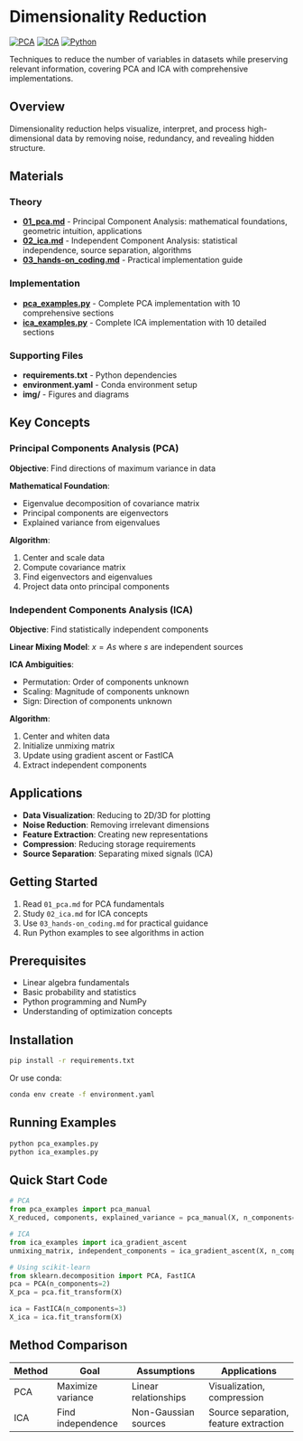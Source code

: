# Dimensionality Reduction

[![PCA](https://img.shields.io/badge/PCA-Principal%20Component%20Analysis-blue.svg)](https://en.wikipedia.org/wiki/Principal_component_analysis)
[![ICA](https://img.shields.io/badge/ICA-Independent%20Component%20Analysis-green.svg)](https://en.wikipedia.org/wiki/Independent_component_analysis)
[![Python](https://img.shields.io/badge/Python-3.7+-yellow.svg)](https://python.org)

Techniques to reduce the number of variables in datasets while preserving relevant information, covering PCA and ICA with comprehensive implementations.

## Overview

Dimensionality reduction helps visualize, interpret, and process high-dimensional data by removing noise, redundancy, and revealing hidden structure.

## Materials

### Theory
- **[01_pca.md](01_pca.md)** - Principal Component Analysis: mathematical foundations, geometric intuition, applications
- **[02_ica.md](02_ica.md)** - Independent Component Analysis: statistical independence, source separation, algorithms
- **[03_hands-on_coding.md](03_hands-on_coding.md)** - Practical implementation guide

### Implementation
- **[pca_examples.py](pca_examples.py)** - Complete PCA implementation with 10 comprehensive sections
- **[ica_examples.py](ica_examples.py)** - Complete ICA implementation with 10 detailed sections

### Supporting Files
- **requirements.txt** - Python dependencies
- **environment.yaml** - Conda environment setup
- **img/** - Figures and diagrams

## Key Concepts

### Principal Components Analysis (PCA)
**Objective**: Find directions of maximum variance in data

**Mathematical Foundation**: 
- Eigenvalue decomposition of covariance matrix
- Principal components are eigenvectors
- Explained variance from eigenvalues

**Algorithm**:
1. Center and scale data
2. Compute covariance matrix
3. Find eigenvectors and eigenvalues
4. Project data onto principal components

### Independent Components Analysis (ICA)
**Objective**: Find statistically independent components

**Linear Mixing Model**: $x = As$ where $s$ are independent sources

**ICA Ambiguities**:
- Permutation: Order of components unknown
- Scaling: Magnitude of components unknown
- Sign: Direction of components unknown

**Algorithm**:
1. Center and whiten data
2. Initialize unmixing matrix
3. Update using gradient ascent or FastICA
4. Extract independent components

## Applications

- **Data Visualization**: Reducing to 2D/3D for plotting
- **Noise Reduction**: Removing irrelevant dimensions
- **Feature Extraction**: Creating new representations
- **Compression**: Reducing storage requirements
- **Source Separation**: Separating mixed signals (ICA)

## Getting Started

1. Read `01_pca.md` for PCA fundamentals
2. Study `02_ica.md` for ICA concepts
3. Use `03_hands-on_coding.md` for practical guidance
4. Run Python examples to see algorithms in action

## Prerequisites

- Linear algebra fundamentals
- Basic probability and statistics
- Python programming and NumPy
- Understanding of optimization concepts

## Installation

```bash
pip install -r requirements.txt
```

Or use conda:
```bash
conda env create -f environment.yaml
```

## Running Examples

```bash
python pca_examples.py
python ica_examples.py
```

## Quick Start Code

```python
# PCA
from pca_examples import pca_manual
X_reduced, components, explained_variance = pca_manual(X, n_components=2)

# ICA
from ica_examples import ica_gradient_ascent
unmixing_matrix, independent_components = ica_gradient_ascent(X, n_components=3)

# Using scikit-learn
from sklearn.decomposition import PCA, FastICA
pca = PCA(n_components=2)
X_pca = pca.fit_transform(X)

ica = FastICA(n_components=3)
X_ica = ica.fit_transform(X)
```

## Method Comparison

| Method | Goal | Assumptions | Applications |
|--------|------|-------------|--------------|
| PCA | Maximize variance | Linear relationships | Visualization, compression |
| ICA | Find independence | Non-Gaussian sources | Source separation, feature extraction | 